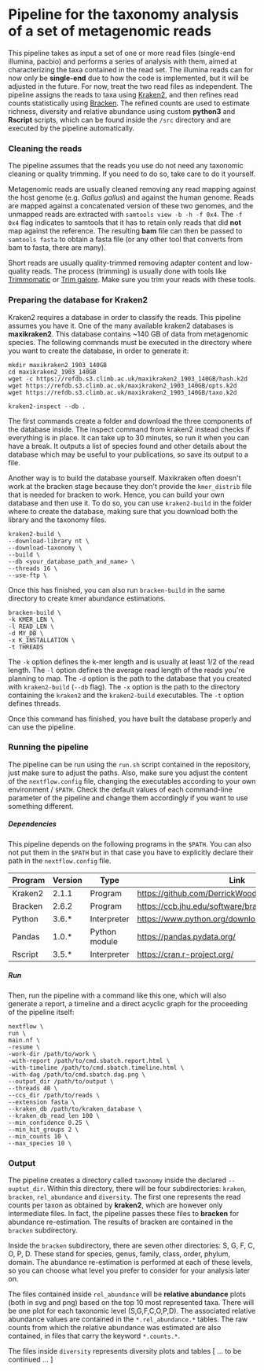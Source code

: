 # Pipeline for the taxonomy analysis of a set of metagenomic reads

This pipeline takes as input a set of one or more read files (single-end illumina, pacbio) and performs a series of analysis with them, aimed at characterizing the taxa contained in the read set. The illumina reads can for now only be **single-end** due to how the code is implemented, but it will be adjusted in the future. For now, treat the two read files as independent. The pipeline assigns the reads to taxa using [Kraken2](https://github.com/DerrickWood/kraken2/wiki/Manual), and then refines read counts statistically using [Bracken](https://github.com/jenniferlu717/BrackenA). The refined counts are used to estimate richness, diversity and relative abundance using custom **python3** and **Rscript** scripts, which can be found inside the `/src` directory and are executed by the pipeline automatically.

### Cleaning the reads

The pipeline assumes that the reads you use do not need any taxonomic cleaning or quality trimming. If you need to do so, take care to do it yourself.

Metagenomic reads are usually cleaned removing any read mapping against the host genome (e.g. *Gallus gallus*) and against the human genome. Reads are mapped against a concatenated version of these two genomes, and the unmapped reads are extracted with `samtools view -b -h -f 0x4`. The `-f 0x4` flag indicates to samtools that it has to retain only reads that did **not** map against the reference. The resulting **bam** file can then be passed to `samtools fasta` to obtain a fasta file (or any other tool that converts from bam to fasta, there are many).

Short reads are usually quality-trimmed removing adapter content and low-quality reads. The process (trimming) is usually done with tools like [Trimmomatic](http://www.usadellab.org/cms/uploads/supplementary/Trimmomatic/TrimmomaticManual_V0.32.pdf) or [Trim galore](https://www.bioinformatics.babraham.ac.uk/projects/trim_galore/). Make sure you trim your reads with these tools.

### Preparing the database for Kraken2

Kraken2 requires a database in order to classify the reads. This pipeline assumes you have it. One of the many available kraken2 databases is **maxikraken2**. This database contains ~140 GB of data from metagenomic species. The following commands must be executed in the directory where you want to create the database, in order to generate it:

```
mkdir maxikraken2_1903_140GB
cd maxikraken2_1903_140GB
wget -c https://refdb.s3.climb.ac.uk/maxikraken2_1903_140GB/hash.k2d
wget https://refdb.s3.climb.ac.uk/maxikraken2_1903_140GB/opts.k2d
wget https://refdb.s3.climb.ac.uk/maxikraken2_1903_140GB/taxo.k2d

kraken2-inspect --db .
```

The first commands create a folder and download the three components of the database inside. The inspect command from kraken2 instead checks if everything is in place. It can take up to 30 minutes, so run it when you can have a break. It outputs a list of species found and other details about the database which may be useful to your publications, so save its output to a file.

Another way is to build the database yourself. Maxikraken often doesn't work at the bracken stage because they don't provide the `kmer_distrib` file that is needed for bracken to work. Hence, you can build your own database and then use it. To do so, you can use `kraken2-build` in the folder where to create the database, making sure that you download both the library and the taxonomy files.

```
kraken2-build \
--download-library nt \
--download-taxonomy \
--build \
--db <your_database_path_and_name> \
--threads 16 \
--use-ftp \
```

Once this has finished, you can also run `bracken-build` in the same directory to create kmer abundance estimations.

```
bracken-build \
-k KMER_LEN \
-l READ_LEN \
-d MY_DB \
-x K_INSTALLATION \
-t THREADS
```

The `-k` option defines the k-mer length and is usually at least 1/2 of the read length. The `-l` option defines the average read length of the reads you're planning to map. The `-d` option is the path to the database that you created with `kraken2-build` (`--db` flag). The `-x` option is the path to the directory containing the `kraken2` and the `kraken2-build` executables. The `-t` option defines threads.

Once this command has finished, you have built the database properly and can use the pipeline.  


### Running the pipeline

The pipeline can be run using the `run.sh` script contained in the repository, just make sure to adjust the paths. Also, make sure you adjust the content of the `nextflow.config` file, changing the executables according to your own environment / `$PATH`. Check the default values of each command-line parameter of the pipeline and change them accordingly if you want to use something different.

##### Dependencies

This pipeline depends on the following programs in the `$PATH`. You can also not put them in the `$PATH` but in that case you have to explicitly declare their path in the `nextflow.config` file.

| Program | Version | Type          | Link                                               |
|---------|---------|---------------|----------------------------------------------------|
| Kraken2 | 2.1.1   | Program       | https://github.com/DerrickWood/kraken2/wiki/Manual |
| Bracken | 2.6.2   | Program       | https://ccb.jhu.edu/software/bracken/              |
| Python  | 3.6.*   | Interpreter   | https://www.python.org/downloads/                  |
| Pandas  | 1.0.*   | Python module | https://pandas.pydata.org/                         |
| Rscript | 3.5.*   | Interpreter   | https://cran.r-project.org/                        |


##### Run

Then, run the pipeline with a command like this one, which will also generate a report, a timeline and a direct acyclic graph for the proceeding of the pipeline itself:

```
nextflow \
run \
main.nf \
-resume \
-work-dir /path/to/work \
-with-report /path/to/cmd.sbatch.report.html \
-with-timeline /path/to/cmd.sbatch.timeline.html \
-with-dag /path/to/cmd.sbatch.dag.png \
--output_dir /path/to/output \
--threads 48 \
--ccs_dir /path/to/reads \
--extension fasta \
--kraken_db /path/to/kraken_database \
--kraken_db_read_len 100 \
--min_confidence 0.25 \
--min_hit_groups 2 \
--min_counts 10 \
--max_species 10 \
```

### Output

The pipeline creates a directory called `taxonomy` inside the declared `--ouptut_dir`. Within this directory, there will be four subdirectories: `kraken`, `bracken`, `rel_abundance` and `diversity`. The first one represents the read counts per taxon as obtained by **kraken2**, which are however only intermediate files. In fact, the pipeline passes these files to **bracken** for abundance re-estimation. The results of bracken are contained in the `bracken` subdirectory.

Inside the `bracken` subdirectory, there are seven other directories: S, G, F, C, O, P, D. These stand for species, genus, family, class, order, phylum, domain. The abundance re-estimation is performed at each of these levels, so you can choose what level you prefer to consider for your analysis later on.

The files contained inside `rel_abundance` will be **relative abundance** plots (both in svg and png) based on the top 10 most represented taxa. There will be one plot for each taxonomic level (S,G,F,C,O,P,D). The associated relative abundance values are contained in the `*.rel_abundance.*` tables. The raw counts from which the relative abundance was estimated are also contained, in files that carry the keyword `*.counts.*`.

The files inside `diversity` represents diversity plots and tables [ ... to be continued ... ]
